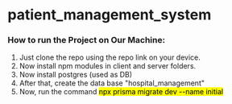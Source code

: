 # patient_management_system

<h3>How to run the Project on Our Machine:</h3>
<ol>
  <li>Just clone the repo using the repo link on your device.</li>
  <li>Now install npm modules in client and server folders.</li>
  <li>Now install postgres (used as DB)</li>
  <li>After that, create the data base "hospital_management"</li>
  <li>Now, run the command <mark>npx prisma migrate dev --name initial</mark></li>
  
</ol>
